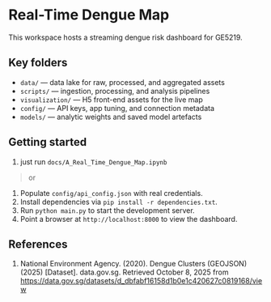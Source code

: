 # Real-Time Dengue Map

This workspace hosts a streaming dengue risk dashboard for GE5219.

## Key folders
- `data/` — data lake for raw, processed, and aggregated assets
- `scripts/` — ingestion, processing, and analysis pipelines
- `visualization/` — H5 front-end assets for the live map
- `config/` — API keys, app tuning, and connection metadata
- `models/` — analytic weights and saved model artefacts

## Getting started
1. just run ```docs/A_Real_Time_Dengue_Map.ipynb```

> or

1. Populate `config/api_config.json` with real credentials.
2. Install dependencies via `pip install -r dependencies.txt`.
3. Run `python main.py` to start the development server.
4. Point a browser at `http://localhost:8000` to view the dashboard.

## References


1. National Environment Agency. (2020). Dengue Clusters (GEOJSON) (2025) [Dataset]. data.gov.sg. Retrieved October 8, 2025 from https://data.gov.sg/datasets/d_dbfabf16158d1b0e1c420627c0819168/view
